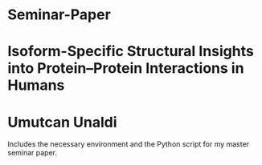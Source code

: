# Seminar-Paper
# Isoform-Specific Structural Insights into Protein–Protein Interactions in Humans
# Umutcan Unaldi
Includes the necessary environment and the Python script for my master seminar paper.
